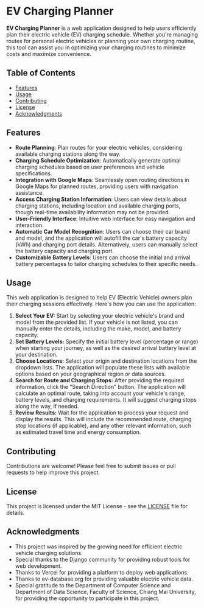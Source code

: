 # EV Charging Planner

**EV Charging Planner** is a web application designed to help users efficiently plan their electric vehicle (EV) charging schedule. Whether you're managing routes for personal electric vehicles or planning your own charging routine, this tool can assist you in optimizing your charging routines to minimize costs and maximize convenience.

## Table of Contents

- [Features](#features)
- [Usage](#usage)
- [Contributing](#contributing)
- [License](#license)
- [Acknowledgments](#acknowledgments)

## Features

- **Route Planning**: Plan routes for your electric vehicles, considering available charging stations along the way.
- **Charging Schedule Optimization**: Automatically generate optimal charging schedules based on user preferences and vehicle specifications.
- **Integration with Google Maps**: Seamlessly open routing directions in Google Maps for planned routes, providing users with navigation assistance.
- **Access Charging Station Information**: Users can view details about charging stations, including location and available charging ports, though real-time availability information may not be provided.
- **User-Friendly Interface**: Intuitive web interface for easy navigation and interaction.
- **Automatic Car Model Recognition**: Users can choose their car brand and model, and the application will autofill the car's battery capacity (kWh) and charging port details. Alternatively, users can manually select the battery capacity and charging port.
- **Customizable Battery Levels**: Users can choose the initial and arrival battery percentages to tailor charging schedules to their specific needs.

## Usage
This web application is designed to help EV (Electric Vehicle) owners plan their charging sessions effectively. Here's how you can use the application:

1. **Select Your EV:** Start by selecting your electric vehicle's brand and model from the provided list. If your vehicle is not listed, you can manually enter the details, including the make, model, and battery capacity.
2. **Set Battery Levels:** Specify the initial battery level (percentage or range) when starting your journey, as well as the desired arrival battery level at your destination.
3. **Choose Locations:** Select your origin and destination locations from the dropdown lists. The application will populate these lists with available options based on your geographical region or data sources.
4. **Search for Route and Charging Stops:** After providing the required information, click the "Search Direction" button. The application will calculate an optimal route, taking into account your vehicle's range, battery levels, and charging requirements. It will suggest charging stops along the way, if needed.
5. **Review Results:** Wait for the application to process your request and display the results. This will include the recommended route, charging stop locations (if applicable), and any other relevant information, such as estimated travel time and energy consumption.

## Contributing

Contributions are welcome! Please feel free to submit issues or pull requests to help improve this project.

## License

This project is licensed under the MIT License - see the [LICENSE](LICENSE) file for details.

## Acknowledgments

- This project was inspired by the growing need for efficient electric vehicle charging solutions.
- Special thanks to the Django community for providing robust tools for web development.
- Thanks to Vercel for providing a platform to deploy web applications.
- Thanks to ev-database.org for providing valuable electric vehicle data.
- Special gratitude to the Department of Computer Science and Department of Data Science, Faculty of Science, Chiang Mai University, for providing the opportunity to participate in this project.

